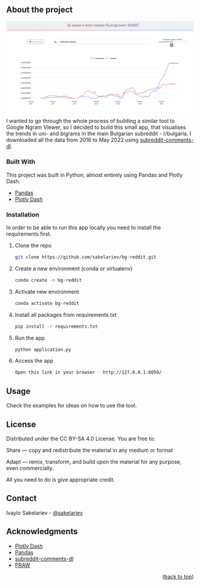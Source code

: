 <div id="top"></div>

<!-- ABOUT THE PROJECT -->
## About the project

![Bulgarian Reddit N-gram viewer](assets/screenshot.png?raw=true)

I wanted to go through the whole process of building a similar tool to Google Ngram Viewer, so I decided to build this small app, that visualises the trends in uni- and bigrams in the main Bulgarian subreddit - r/bulgaria. I downloaded all the data from 2016 to May 2022 using [subreddit-comments-dl](https://github.com/pistocop/subreddit-comments-dl).


### Built With

This project was built in Python, almost entirely using Pandas and Plotly Dash.

* [Pandas](https://pandas.pydata.org)
* [Plotly Dash](https://plotly.com/dash/)


<!-- GETTING STARTED -->
### Installation
In order to be able to run this app locally you need to install the requirements first.


1. Clone the repo
   ```sh
   git clone https://github.com/sakelariev/bg-reddit.git
   ```
2. Create a new environment (conda or virtualenv)
    ```sh
    conda create -n bg-reddit
    ```
3. Activate new environment
    ```sh
    conda activate bg-reddit
    ```
3. Install all packages from requirements.txt
   ```sh
   pip install -r requirements.txt
   ```
4. Run the app
   ```sh
   python application.py
   ```
5. Access the app
    ```sh
    Open this link in your browser - http://127.0.0.1:8050/
    ```

<!-- USAGE EXAMPLES -->
## Usage
Check the examples for ideas on how to use the tool.


<!-- LICENSE -->
## License
Distributed under the CC BY-SA 4.0 License. You are free to:

Share — copy and redistribute the material in any medium or format

Adapt — remix, transform, and build upon the material
for any purpose, even commercially.

All you need to do is give appropriate credit.

<!-- CONTACT -->
## Contact

Ivaylo Sakelariev - [@sakelariev](https://twitter.com/sakelariev)




<!-- ACKNOWLEDGMENTS -->
## Acknowledgments

* [Plotly Dash](https://plotly.com/dash/)
* [Pandas](https://pandas.pydata.org)
* [subreddit-comments-dl](https://github.com/pistocop/subreddit-comments-dl)
* [PRAW](https://praw.readthedocs.io/en/stable/)


<p align="right">(<a href="#top">back to top</a>)</p>
